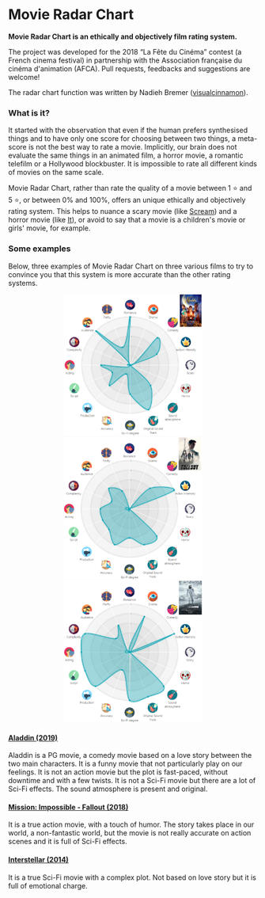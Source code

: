# Movie Radar Chart

**Movie Radar Chart is an ethically and objectively film rating system.**

The project was developed for the 2018 “La Fête du Cinéma” contest (a French cinema festival) in partnership with the Association française du cinéma d'animation (AFCA).
Pull requests, feedbacks and suggestions are welcome!

The radar chart function was written by Nadieh Bremer (<a rel="visualcinnamon" href="https://www.visualcinnamon.com/">visualcinnamon</a>).

### What is it?

It started with the observation that even if the human prefers synthesised things and to have only one score for choosing between two things, a meta-score is not the best way to rate a movie.
Implicitly, our brain does not evaluate the same things in an animated film, a horror movie, a romantic telefilm or a Hollywood blockbuster.
It is impossible to rate all different kinds of movies on the same scale.

Movie Radar Chart, rather than rate the quality of a movie between 1 ⭐ and 5 ⭐, or between 0% and 100%, offers an unique ethically and objectively rating system.
This helps to nuance a scary movie (like <a rel="Scream" href="https://www.imdb.com/title/tt0117571/">Scream</a>) and a horror movie (like <a rel="It" href="https://www.imdb.com/title/tt1396484/">It</a>), or avoid to say that a movie is a children's movie or girls' movie, for example.

### Some examples

Below, three examples of Movie Radar Chart on three various films to try to convince you that this system is more accurate than the other rating systems.

<p align="center"><img width="280px" src="https://github.com/FerreroJeremy/movie-radar-chart/blob/master/samples/aladdin.png">
<img width="280px" src="https://github.com/FerreroJeremy/movie-radar-chart/blob/master/samples/mi_fallout.png">
<img width="280px" src="https://github.com/FerreroJeremy/movie-radar-chart/blob/master/samples/insterstellar.png"></p>

#### <a rel="Aladdin" href="https://www.imdb.com/title/tt6139732/">Aladdin (2019)</a>
Aladdin is a PG movie, a comedy movie based on a love story between the two main characters.
It is a funny movie that not particularly play on our feelings.
It is not an action movie but the plot is fast-paced, without downtime and with a few twists.
It is not a Sci-Fi movie but there are a lot of Sci-Fi effects.
The sound atmosphere is present and original.

#### <a rel="Mission: Impossible" href="https://www.imdb.com/title/tt4912910/">Mission: Impossible - Fallout (2018)</a>
It is a true action movie, with a touch of humor.
The story takes place in our world, a non-fantastic world, but the movie is not really accurate on action scenes and it is full of Sci-Fi effects.

#### <a rel="Interstellar" href="https://www.imdb.com/title/tt0816692/">Interstellar (2014)</a>
It is a true Sci-Fi movie with a complex plot.
Not based on love story but it is full of emotional charge.

